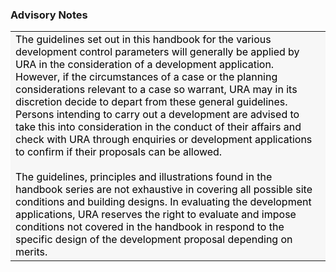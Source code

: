 ### Advisory Notes

<table data-cellpadding="10" data-cellspacing="10"
style="background-color: #f7f7f7;">
<colgroup>
<col style="width: 100%" />
</colgroup>
<tbody>
<tr class="odd">
<td style="background-color: #f7f7f7"><span
style="font-size: 16px; color: #000000;"> The guidelines set out in this
handbook for the various development control parameters will generally
be applied by URA in the consideration of a development application.
However, if the circumstances of a case or the planning considerations
relevant to a case so warrant, URA may in its discretion decide to
depart from these general guidelines. Persons intending to carry out a
development are advised to take this into consideration in the conduct
of their affairs and check with URA through enquiries or development
applications to confirm if their proposals can be allowed.<br />
<br />
The guidelines, principles and illustrations found in the handbook
series are not exhaustive in covering all possible site conditions and
building designs. In evaluating the development applications, URA
reserves the right to evaluate and impose conditions not covered in the
handbook in respond to the specific design of the development proposal
depending on merits.</span> <strong></strong></td>
</tr>
</tbody>
</table>

 
